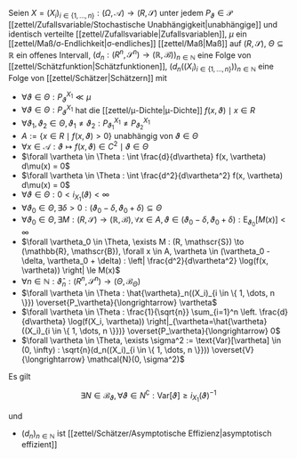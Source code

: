Seien $X = (X_i)_{i \in \{ 1, \dots, n \}} : (\Omega, \mathcal{A}) \to (R, \mathscr{S})$ unter jedem $P_\vartheta \in \mathcal{P}$ [[zettel/Zufallsvariable/Stochastische Unabhängigkeit|unabhängige]] und identisch verteilte [[zettel/Zufallsvariable|Zufallsvariablen]], $\mu$ ein [[zettel/Maß/σ-Endlichkeit|σ-endliches]] [[zettel/Maß|Maß]] auf $(R, \mathscr{S})$, $\Theta \subseteq \mathbb{R}$ ein offenes Intervall, $(d_n : (R^n, \mathscr{S}^n) \to (\mathbb{R}, \mathscr{B}))_{n \in \mathbb{N}}$ eine Folge von [[zettel/Schätzfunktion|Schätzfunktionen]], $(d_n((X_i)_{i \in \{ 1, \dots, n \}}))_{n \in \mathbb{N}}$ eine Folge von [[zettel/Schätzer|Schätzern]] mit
- $\forall \vartheta \in \Theta : P_\vartheta^{X_1} \ll \mu$
- $\forall \vartheta \in \Theta : P_\vartheta^{X_1}$ hat die [[zettel/μ-Dichte|μ-Dichte]] $f(x, \vartheta) \mid x \in R$
- $\forall \vartheta_1, \vartheta_2 \in \Theta, \vartheta_1 \ne \vartheta_2 : P_{\vartheta_1}^{X_1} \ne P_{\vartheta_2}^{X_1}$
- $A := \{ x \in R \mid f(x, \vartheta) \gt 0 \}$ unabhängig von $\vartheta \in \Theta$
- $\forall x \in \mathcal{A} : \vartheta \mapsto f(x, \vartheta) \in C^2 \mid \vartheta \in \Theta$
- $\forall \vartheta \in \Theta : \int \frac{d}{d\vartheta} f(x, \vartheta) d\mu(x) = 0$
- $\forall \vartheta \in \Theta : \int \frac{d^2}{d\vartheta^2} f(x, \vartheta) d\mu(x) = 0$
- $\forall \vartheta \in \Theta : 0 \lt i_{X_1}(\vartheta) \lt \infty$
- $\forall \vartheta_0 \in \Theta, \exists \delta \gt 0 : (\vartheta_0 - \delta, \vartheta_0 + \delta) \subseteq \Theta$ 
- $\forall \vartheta_0 \in \Theta, \exists M : (R, \mathscr{S}) \to (\mathbb{R}, \mathscr{B}), \forall x \in A, \vartheta \in (\vartheta_0 - \delta, \vartheta_0 + \delta) : \text{E}_{\vartheta_0}[M(x)] \lt \infty$
- $\forall \vartheta_0 \in \Theta, \exists M : (R, \mathscr{S}) \to (\mathbb{R}, \mathscr{B}), \forall x \in A, \vartheta \in (\vartheta_0 - \delta, \vartheta_0 + \delta) : \left| \frac{d^2}{d\vartheta^2} \log(f(x, \vartheta)) \right| \le M(x)$
- $\forall n \in \mathbb{N} : \hat{\vartheta}_n : (R^n, \mathscr{S}^n) \to (\Theta, \mathscr{B}_\Theta)$
- $\forall \vartheta \in \Theta : \hat{\vartheta}_n((X_i)_{i \in \{ 1, \dots, n \}}) \overset{P_\vartheta}{\longrightarrow} \vartheta$
- $\forall \vartheta \in \Theta : \frac{1}{\sqrt{n}} \sum_{i=1}^n \left. \frac{d}{d\vartheta} \log(f(X_i, \vartheta)) \right|_{\vartheta=\hat{\vartheta}((X_i)_{i \in \{ 1, \dots, n \}})} \overset{P_\vartheta}{\longrightarrow} 0$
- $\forall \vartheta \in \Theta, \exists \sigma^2 := \text{Var}[\vartheta] \in (0, \infty) : \sqrt{n}(d_n((X_i)_{i \in \{ 1, \dots, n \}})) \overset{V}{\longrightarrow} \mathcal{N}(0, \sigma^2)$

Es gilt

$$
	\exists N \in \mathscr{B}_\vartheta, \forall \vartheta \in N^\complement : \text{Var}[\vartheta] \ge i_{X_1}(\vartheta)^{-1}
$$

und
- $(d_n)_{n \in \mathbb{N}}$ ist [[zettel/Schätzer/Asymptotische Effizienz|asymptotisch effizient]]